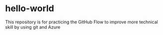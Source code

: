 # hello-world
This repository is for practicing the GitHub Flow to improve more technical skill by using git and Azure
